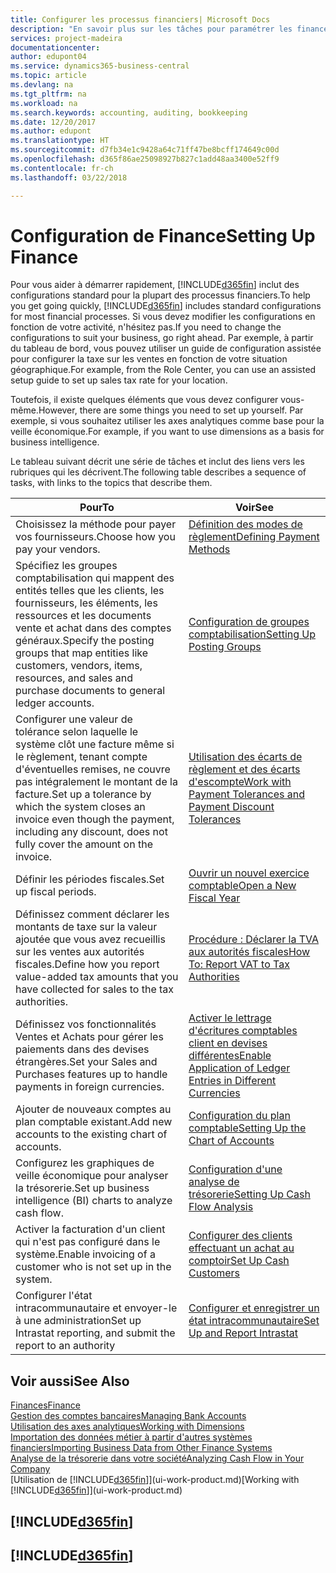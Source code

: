 ```yaml
---
title: Configurer les processus financiers| Microsoft Docs
description: "En savoir plus sur les tâches pour paramétrer les finances de votre société afin de les adapter à votre comptabilité ou vos audits."
services: project-madeira
documentationcenter: 
author: edupont04
ms.service: dynamics365-business-central
ms.topic: article
ms.devlang: na
ms.tgt_pltfrm: na
ms.workload: na
ms.search.keywords: accounting, auditing, bookkeeping
ms.date: 12/20/2017
ms.author: edupont
ms.translationtype: HT
ms.sourcegitcommit: d7fb34e1c9428a64c71ff47be8bcff174649c00d
ms.openlocfilehash: d365f86ae25098927b827c1add48aa3400e52ff9
ms.contentlocale: fr-ch
ms.lasthandoff: 03/22/2018

---
```

# <a name="setting-up-finance"></a><span data-ttu-id="60537-103">Configuration de Finance</span><span class="sxs-lookup"><span data-stu-id="60537-103">Setting Up Finance</span></span>
<span data-ttu-id="60537-104">Pour vous aider à démarrer rapidement, [!INCLUDE[d365fin](includes/d365fin_md.md)] inclut des configurations standard pour la plupart des processus financiers.</span><span class="sxs-lookup"><span data-stu-id="60537-104">To help you get going quickly, [!INCLUDE[d365fin](includes/d365fin_md.md)] includes standard configurations for most financial processes.</span></span> <span data-ttu-id="60537-105">Si vous devez modifier les configurations en fonction de votre activité, n'hésitez pas.</span><span class="sxs-lookup"><span data-stu-id="60537-105">If you need to change the configurations to suit your business, go right ahead.</span></span> <span data-ttu-id="60537-106">Par exemple, à partir du tableau de bord, vous pouvez utiliser un guide de configuration assistée pour configurer la taxe sur les ventes en fonction de votre situation géographique.</span><span class="sxs-lookup"><span data-stu-id="60537-106">For example, from the Role Center, you can use an assisted setup guide to set up sales tax rate for your location.</span></span>  

<span data-ttu-id="60537-107">Toutefois, il existe quelques éléments que vous devez configurer vous-même.</span><span class="sxs-lookup"><span data-stu-id="60537-107">However, there are some things you need to set up yourself.</span></span> <span data-ttu-id="60537-108">Par exemple, si vous souhaitez utiliser les axes analytiques comme base pour la veille économique.</span><span class="sxs-lookup"><span data-stu-id="60537-108">For example, if you want to use dimensions as a basis for business intelligence.</span></span>  

<span data-ttu-id="60537-109">Le tableau suivant décrit une série de tâches et inclut des liens vers les rubriques qui les décrivent.</span><span class="sxs-lookup"><span data-stu-id="60537-109">The following table describes a sequence of tasks, with links to the topics that describe them.</span></span>

| <span data-ttu-id="60537-110">Pour</span><span class="sxs-lookup"><span data-stu-id="60537-110">To</span></span> | <span data-ttu-id="60537-111">Voir</span><span class="sxs-lookup"><span data-stu-id="60537-111">See</span></span> |
| --- | --- |
| <span data-ttu-id="60537-112">Choisissez la méthode pour payer vos fournisseurs.</span><span class="sxs-lookup"><span data-stu-id="60537-112">Choose how you pay your vendors.</span></span> |[<span data-ttu-id="60537-113">Définition des modes de règlement</span><span class="sxs-lookup"><span data-stu-id="60537-113">Defining Payment Methods</span></span>](finance-payment-methods.md) |
| <span data-ttu-id="60537-114">Spécifiez les groupes comptabilisation qui mappent des entités telles que les clients, les fournisseurs, les éléments, les ressources et les documents vente et achat dans des comptes généraux.</span><span class="sxs-lookup"><span data-stu-id="60537-114">Specify the posting groups that map entities like customers, vendors, items, resources, and sales and purchase documents to general ledger accounts.</span></span> |[<span data-ttu-id="60537-115">Configuration de groupes comptabilisation</span><span class="sxs-lookup"><span data-stu-id="60537-115">Setting Up Posting Groups</span></span>](finance-posting-groups.md)|
|<span data-ttu-id="60537-116">Configurer une valeur de tolérance selon laquelle le système clôt une facture même si le règlement, tenant compte d'éventuelles remises, ne couvre pas intégralement le montant de la facture.</span><span class="sxs-lookup"><span data-stu-id="60537-116">Set up a tolerance by which the system closes an invoice even though the payment, including any discount, does not fully cover the amount on the invoice.</span></span>|[<span data-ttu-id="60537-117">Utilisation des écarts de règlement et des écarts d'escompte</span><span class="sxs-lookup"><span data-stu-id="60537-117">Work with Payment Tolerances and Payment Discount Tolerances</span></span>](finance-payment-tolerance-and-payment-discount-tolerance.md)|
| <span data-ttu-id="60537-118">Définir les périodes fiscales.</span><span class="sxs-lookup"><span data-stu-id="60537-118">Set up fiscal periods.</span></span> |[<span data-ttu-id="60537-119">Ouvrir un nouvel exercice comptable</span><span class="sxs-lookup"><span data-stu-id="60537-119">Open a New Fiscal Year</span></span>](finance-how-open-new-fiscal-year.md) |
| <span data-ttu-id="60537-120">Définissez comment déclarer les montants de taxe sur la valeur ajoutée que vous avez recueillis sur les ventes aux autorités fiscales.</span><span class="sxs-lookup"><span data-stu-id="60537-120">Define how you report value-added tax amounts that you have collected for sales to the tax authorities.</span></span> |[<span data-ttu-id="60537-121">Procédure : Déclarer la TVA aux autorités fiscales</span><span class="sxs-lookup"><span data-stu-id="60537-121">How To: Report VAT to Tax Authorities</span></span>](finance-how-report-vat.md)|
| <span data-ttu-id="60537-122">Définissez vos fonctionnalités Ventes et Achats pour gérer les paiements dans des devises étrangères.</span><span class="sxs-lookup"><span data-stu-id="60537-122">Set your Sales and Purchases features up to handle payments in foreign currencies.</span></span>|[<span data-ttu-id="60537-123">Activer le lettrage d'écritures comptables client en devises différentes</span><span class="sxs-lookup"><span data-stu-id="60537-123">Enable Application of Ledger Entries in Different Currencies</span></span>](finance-how-enable-application-ledger-entries-different-currencies.md)
| <span data-ttu-id="60537-124">Ajouter de nouveaux comptes au plan comptable existant.</span><span class="sxs-lookup"><span data-stu-id="60537-124">Add new accounts to the existing chart of accounts.</span></span> |[<span data-ttu-id="60537-125">Configuration du plan comptable</span><span class="sxs-lookup"><span data-stu-id="60537-125">Setting Up the Chart of Accounts</span></span>](finance-setup-chart-accounts.md) |
| <span data-ttu-id="60537-126">Configurez les graphiques de veille économique pour analyser la trésorerie.</span><span class="sxs-lookup"><span data-stu-id="60537-126">Set up business intelligence (BI) charts to analyze cash flow.</span></span> |[<span data-ttu-id="60537-127">Configuration d'une analyse de trésorerie</span><span class="sxs-lookup"><span data-stu-id="60537-127">Setting Up Cash Flow Analysis</span></span>](finance-setup-cash-flow-analyses.md) |
|<span data-ttu-id="60537-128">Activer la facturation d'un client qui n'est pas configuré dans le système.</span><span class="sxs-lookup"><span data-stu-id="60537-128">Enable invoicing of a customer who is not set up in the system.</span></span>|[<span data-ttu-id="60537-129">Configurer des clients effectuant un achat au comptoir</span><span class="sxs-lookup"><span data-stu-id="60537-129">Set Up Cash Customers</span></span>](finance-how-to-set-up-cash-customers.md)|
| <span data-ttu-id="60537-130">Configurer l'état intracommunautaire et envoyer-le à une administration</span><span class="sxs-lookup"><span data-stu-id="60537-130">Set up Intrastat reporting, and submit the report to an authority</span></span> | [<span data-ttu-id="60537-131">Configurer et enregistrer un état intracommunautaire</span><span class="sxs-lookup"><span data-stu-id="60537-131">Set Up and Report Intrastat</span></span>](finance-how-setup-report-intrastat.md)|

## <a name="see-also"></a><span data-ttu-id="60537-132">Voir aussi</span><span class="sxs-lookup"><span data-stu-id="60537-132">See Also</span></span>
[<span data-ttu-id="60537-133">Finances</span><span class="sxs-lookup"><span data-stu-id="60537-133">Finance</span></span>](finance.md)  
[<span data-ttu-id="60537-134">Gestion des comptes bancaires</span><span class="sxs-lookup"><span data-stu-id="60537-134">Managing Bank Accounts</span></span>](bank-manage-bank-accounts.md)  
[<span data-ttu-id="60537-135">Utilisation des axes analytiques</span><span class="sxs-lookup"><span data-stu-id="60537-135">Working with Dimensions</span></span>](finance-dimensions.md)  
[<span data-ttu-id="60537-136">Importation des données métier à partir d'autres systèmes financiers</span><span class="sxs-lookup"><span data-stu-id="60537-136">Importing Business Data from Other Finance Systems</span></span>](upload-data.md)  
[<span data-ttu-id="60537-137">Analyse de la trésorerie dans votre société</span><span class="sxs-lookup"><span data-stu-id="60537-137">Analyzing Cash Flow in Your Company</span></span>](finance-analyze-cash-flow.md)  
<span data-ttu-id="60537-138">[Utilisation de [!INCLUDE[d365fin](includes/d365fin_md.md)]](ui-work-product.md)</span><span class="sxs-lookup"><span data-stu-id="60537-138">[Working with [!INCLUDE[d365fin](includes/d365fin_md.md)]](ui-work-product.md)</span></span>  

## [!INCLUDE[d365fin](includes/free_trial_md.md)]  
## [!INCLUDE[d365fin](includes/training_link_md.md)]


